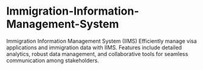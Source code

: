 # Immigration-Information-Management-System
Immigration Information Management System (IIMS)  Efficiently manage visa applications and immigration data with IIMS. Features include detailed analytics, robust data management, and collaborative tools for seamless communication among stakeholders.
